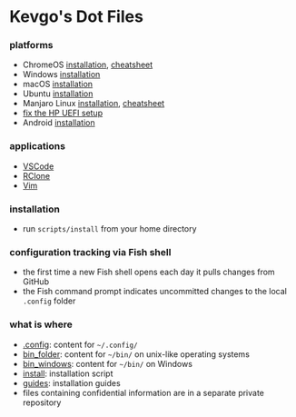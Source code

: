 # Kevgo's Dot Files

### platforms

- ChromeOS [installation](guides/chromeos.md), [cheatsheet](guides/chromeos-cheatsheet.md)
- Windows [installation](guides/windows.md)
- macOS [installation](guides/macos.md)
- Ubuntu [installation](guides/ubuntu.md)
- Manjaro Linux [installation](guides/manjaro_i3.md), [cheatsheet](guides/i3_cheatsheet.md)
- [fix the HP UEFI setup](guides/fix-hp-uefi.md)
- Android [installation](guides/android.md)

### applications

- [VSCode](guides/vscode.md)
- [RClone](guides/rclone.md)
- [Vim](guides/vim.md)

### installation

- run `scripts/install` from your home directory

### configuration tracking via Fish shell

- the first time a new Fish shell opens each day it pulls changes from GitHub
- the Fish command prompt indicates uncommitted changes to the local `.config` folder

### what is where

- [.config](.config): content for `~/.config/`
- [bin_folder](bin_folder): content for `~/bin/` on unix-like operating systems
- [bin_windows](bin_windows): content for `~/bin/` on Windows
- [install](install): installation script
- [guides](guides): installation guides
- files containing confidential information are in a separate private repository
